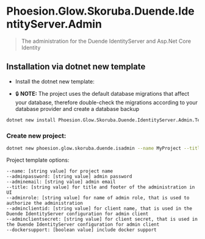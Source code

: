 # Phoesion.Glow.Skoruba.Duende.IdentityServer.Admin

> The administration for the Duende IdentityServer and Asp.Net Core Identity

## Installation via dotnet new template

- Install the dotnet new template:

- 🔒 **NOTE:** The project uses the default database migrations that affect your database, therefore double-check the migrations according to your database provider and create a database backup

```sh
dotnet new install Phoesion.Glow.Skoruba.Duende.IdentityServer.Admin.Templates::2.0.0
```

### Create new project:

```sh
dotnet new phoesion.glow.skoruba.duende.isadmin --name MyProject --title MyProject --adminemail "admin@example.com" --adminpassword "Pa$$word123" --adminrole MyRole --adminclientid MyClientId --adminclientsecret MyClientSecret --dockersupport false
```

Project template options:

```
--name: [string value] for project name
--adminpassword: [string value] admin password
--adminemail: [string value] admin email
--title: [string value] for title and footer of the administration in UI
--adminrole: [string value] for name of admin role, that is used to authorize the administration
--adminclientid: [string value] for client name, that is used in the Duende IdentityServer configuration for admin client
--adminclientsecret: [string value] for client secret, that is used in the Duende IdentityServer configuration for admin client
--dockersupport: [boolean value] include docker support
```